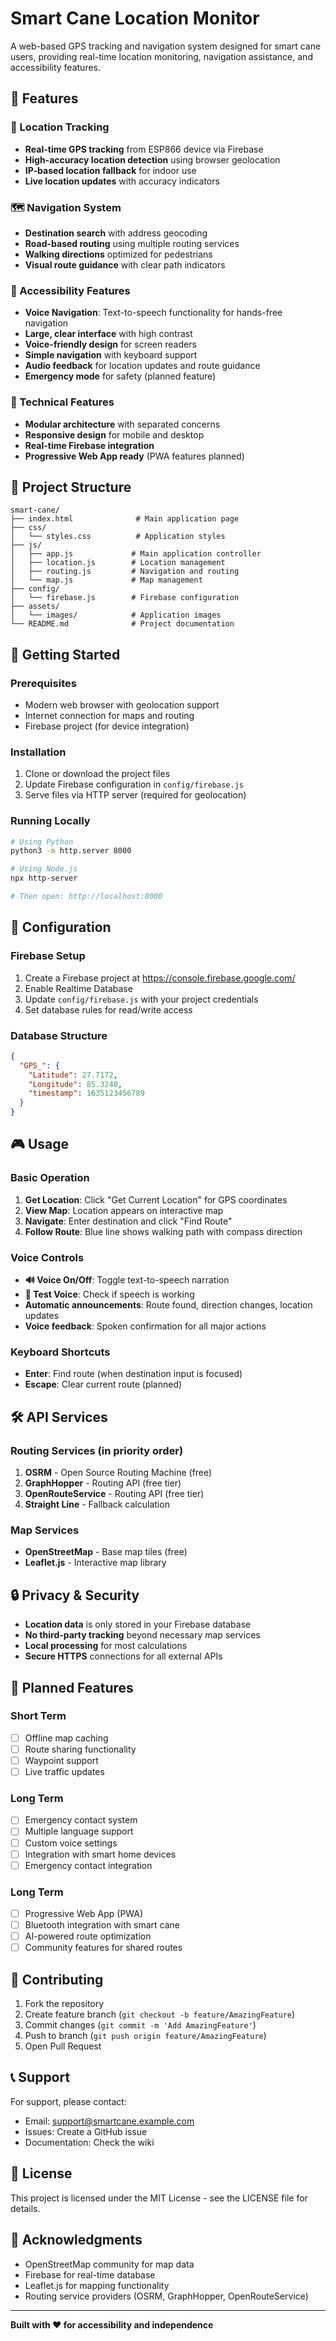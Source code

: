 # Smart Cane Location Monitor

A web-based GPS tracking and navigation system designed for smart cane users, providing real-time location monitoring, navigation assistance, and accessibility features.

## 🌟 Features

### 📍 Location Tracking
- **Real-time GPS tracking** from ESP866 device via Firebase
- **High-accuracy location detection** using browser geolocation
- **IP-based location fallback** for indoor use
- **Live location updates** with accuracy indicators

### 🗺️ Navigation System
- **Destination search** with address geocoding
- **Road-based routing** using multiple routing services
- **Walking directions** optimized for pedestrians
- **Visual route guidance** with clear path indicators

### 🎯 Accessibility Features
- **Voice Navigation**: Text-to-speech functionality for hands-free navigation
- **Large, clear interface** with high contrast
- **Voice-friendly design** for screen readers
- **Simple navigation** with keyboard support
- **Audio feedback** for location updates and route guidance
- **Emergency mode** for safety (planned feature)

### 🔧 Technical Features
- **Modular architecture** with separated concerns
- **Responsive design** for mobile and desktop
- **Real-time Firebase integration**
- **Progressive Web App ready** (PWA features planned)

## 📁 Project Structure

```
smart-cane/
├── index.html              # Main application page
├── css/
│   └── styles.css          # Application styles
├── js/
│   ├── app.js             # Main application controller
│   ├── location.js        # Location management
│   ├── routing.js         # Navigation and routing
│   └── map.js             # Map management
├── config/
│   └── firebase.js        # Firebase configuration
├── assets/
│   └── images/            # Application images
└── README.md              # Project documentation
```

## 🚀 Getting Started

### Prerequisites
- Modern web browser with geolocation support
- Internet connection for maps and routing
- Firebase project (for device integration)

### Installation
1. Clone or download the project files
2. Update Firebase configuration in `config/firebase.js`
3. Serve files via HTTP server (required for geolocation)

### Running Locally
```bash
# Using Python
python3 -m http.server 8000

# Using Node.js
npx http-server

# Then open: http://localhost:8000
```

## 🔧 Configuration

### Firebase Setup
1. Create a Firebase project at https://console.firebase.google.com/
2. Enable Realtime Database
3. Update `config/firebase.js` with your project credentials
4. Set database rules for read/write access

### Database Structure
```json
{
  "GPS_": {
    "Latitude": 27.7172,
    "Longitude": 85.3240,
    "timestamp": 1635123456789
  }
}
```

## 🎮 Usage

### Basic Operation
1. **Get Location**: Click "Get Current Location" for GPS coordinates
2. **View Map**: Location appears on interactive map
3. **Navigate**: Enter destination and click "Find Route"
4. **Follow Route**: Blue line shows walking path with compass direction

### Voice Controls
- **🔊 Voice On/Off**: Toggle text-to-speech narration
- **🎤 Test Voice**: Check if speech is working
- **Automatic announcements**: Route found, direction changes, location updates
- **Voice feedback**: Spoken confirmation for all major actions

### Keyboard Shortcuts
- **Enter**: Find route (when destination input is focused)
- **Escape**: Clear current route (planned)

## 🛠️ API Services

### Routing Services (in priority order)
1. **OSRM** - Open Source Routing Machine (free)
2. **GraphHopper** - Routing API (free tier)
3. **OpenRouteService** - Routing API (free tier)
4. **Straight Line** - Fallback calculation

### Map Services
- **OpenStreetMap** - Base map tiles (free)
- **Leaflet.js** - Interactive map library

## 🔒 Privacy & Security

- **Location data** is only stored in your Firebase database
- **No third-party tracking** beyond necessary map services
- **Local processing** for most calculations
- **Secure HTTPS** connections for all external APIs

## 🚧 Planned Features

### Short Term
- [ ] Offline map caching
- [ ] Route sharing functionality
- [ ] Waypoint support
- [ ] Live traffic updates

### Long Term
- [ ] Emergency contact system
- [ ] Multiple language support
- [ ] Custom voice settings
- [ ] Integration with smart home devices
- [ ] Emergency contact integration

### Long Term
- [ ] Progressive Web App (PWA)
- [ ] Bluetooth integration with smart cane
- [ ] AI-powered route optimization
- [ ] Community features for shared routes

## 🤝 Contributing

1. Fork the repository
2. Create feature branch (`git checkout -b feature/AmazingFeature`)
3. Commit changes (`git commit -m 'Add AmazingFeature'`)
4. Push to branch (`git push origin feature/AmazingFeature`)
5. Open Pull Request

## 📞 Support

For support, please contact:
- Email: support@smartcane.example.com
- Issues: Create a GitHub issue
- Documentation: Check the wiki

## 📜 License

This project is licensed under the MIT License - see the LICENSE file for details.

## 🙏 Acknowledgments

- OpenStreetMap community for map data
- Firebase for real-time database
- Leaflet.js for mapping functionality
- Routing service providers (OSRM, GraphHopper, OpenRouteService)

---

**Built with ❤️ for accessibility and independence**
